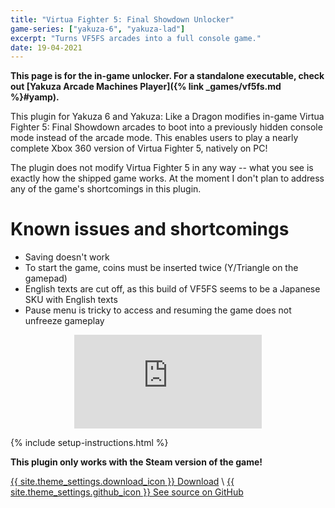 ```yaml
---
title: "Virtua Fighter 5: Final Showdown Unlocker"
game-series: ["yakuza-6", "yakuza-lad"]
excerpt: "Turns VF5FS arcades into a full console game."
date: 19-04-2021
---
```


**This page is for the in-game unlocker. For a standalone executable, check out [Yakuza Arcade Machines Player]({% link _games/vf5fs.md %}#yamp).**

This plugin for Yakuza 6 and Yakuza: Like a Dragon modifies in-game Virtua Fighter 5: Final Showdown arcades
to boot into a previously hidden console mode instead of the arcade mode. This enables users to play a nearly
complete Xbox 360 version of Virtua Fighter 5, natively on PC!

The plugin does not modify Virtua Fighter 5 in any way -- what you see is exactly how the shipped game works.
At the moment I don't plan to address any of the game's shortcomings in this plugin.

# Known issues and shortcomings
* Saving doesn't work
* To start the game, coins must be inserted twice (Y/Triangle on the gamepad)
* English texts are cut off, as this build of VF5FS seems to be a Japanese SKU with English texts
* Pause menu is tricky to access and resuming the game does not unfreeze gameplay

<div align="center" class="video-container">
<iframe src="https://www.youtube.com/embed/7oNsZClpZ_E" frameborder="0" allowfullscreen></iframe>
</div>

{% include setup-instructions.html %}

**This plugin only works with the Steam version of the game!**

<a href="https://github.com/CookiePLMonster/VF5FS-Unlocker/releases/latest/download/VF5FS-Unlocker.zip" class="button" role="button">{{ site.theme_settings.download_icon }} Download</a> \\
<a href="https://github.com/CookiePLMonster/VF5FS-Unlocker" class="button github" role="button" target="_blank">{{ site.theme_settings.github_icon }} See source on GitHub</a>